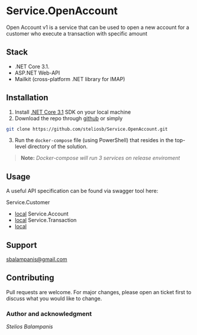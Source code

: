 # Service.OpenAccount

Open Account v1 is a service that can be used to open a new account for a customer who execute a transaction with specific amount

## Stack
- .NET Core 3.1.
- ASP.NET Web-API
- Mailkit (cross-platform .NET library for IMAP)

## Installation

 1. Install [.NET Core 3.1](https://dotnet.microsoft.com/download/dotnet-core/3.1) SDK on your local machine
 2. Download the repo through [github](https://github.com/steliosb/Service.OpenAccount) or simply
```bash
git clone https://github.com/steliosb/Service.OpenAccount.git
```
 3. Run the `docker-compose` file (using PowerShell) that resides in the top-level directory of the solution.

> **Note:** *Docker-compose will run 3 services on release enviroment*


## Usage
A useful API specification can be found via swagger tool here:

Service.Customer
 - [local](http://localhost:5004/swagger)
 Service.Account
 - [local](http://localhost:5002/swagger)
 Service.Transaction
 - [local](http://localhost:5000/swagger)

## Support
sbalampanis@gmail.com

## Contributing
Pull requests are welcome. For major changes, please open an ticket first to discuss what you would like to change.

### Author and acknowledgment
*Stelios Balampanis*
